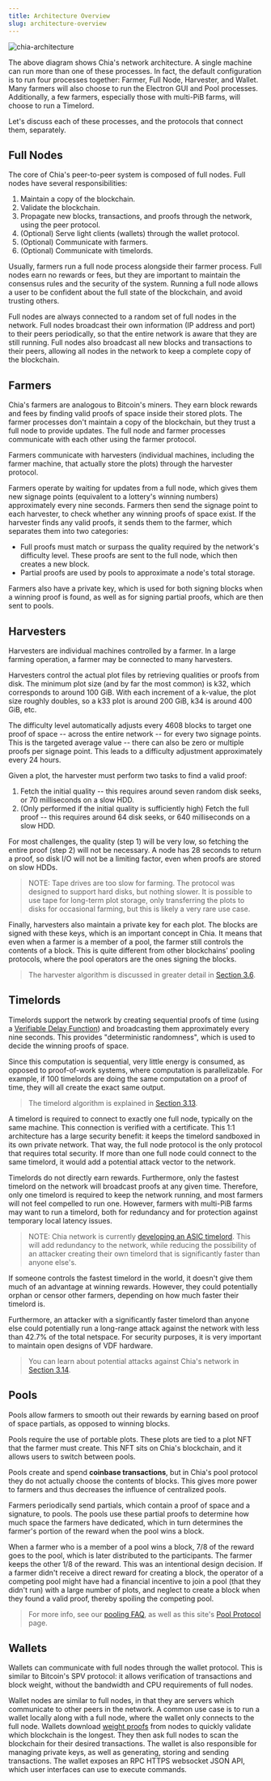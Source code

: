 ```yaml
---
title: Architecture Overview
slug: architecture-overview
---
```


![chia-architecture](/img/chia-network-architecture.png)

The above diagram shows Chia's network architecture. A single machine can run more than one of these processes. In fact, the default configuration is to run four processes together: Farmer, Full Node, Harvester, and Wallet. Many farmers will also choose to run the Electron GUI and Pool processes. Additionally, a few farmers, especially those with multi-PiB farms, will choose to run a Timelord.

Let's discuss each of these processes, and the protocols that connect them, separately.

## Full Nodes

The core of Chia's peer-to-peer system is composed of full nodes. Full nodes have several responsibilities:

1. Maintain a copy of the blockchain.
2. Validate the blockchain.
3. Propagate new blocks, transactions, and proofs through the network, using the peer protocol.
4. (Optional) Serve light clients (wallets) through the wallet protocol.
5. (Optional) Communicate with farmers.
6. (Optional) Communicate with timelords.

Usually, farmers run a full node process alongside their farmer process. Full nodes earn no rewards or fees, but they are important to maintain the consensus rules and the security of the system. Running a full node allows a user to be confident about the full state of the blockchain, and avoid trusting others.

Full nodes are always connected to a random set of full nodes in the network. Full nodes broadcast their own information (IP address and port) to their peers periodically, so that the entire network is aware that they are still running. Full nodes also broadcast all new blocks and transactions to their peers, allowing all nodes in the network to keep a complete copy of the blockchain.

## Farmers

Chia's farmers are analogous to Bitcoin's miners. They earn block rewards and fees by finding valid proofs of space inside their stored plots. The farmer processes don't maintain a copy of the blockchain, but they trust a full node to provide updates. The full node and farmer processes communicate with each other using the farmer protocol.

Farmers communicate with harvesters (individual machines, including the farmer machine, that actually store the plots) through the harvester protocol.

Farmers operate by waiting for updates from a full node, which gives them new signage points (equivalent to a lottery's winning numbers) approximately every nine seconds. Farmers then send the signage point to each harvester, to check whether any winning proofs of space exist. If the harvester finds any valid proofs, it sends them to the farmer, which separates them into two categories:

- Full proofs must match or surpass the quality required by the network's difficulty level. These proofs are sent to the full node, which then creates a new block.
- Partial proofs are used by pools to approximate a node's total storage.

Farmers also have a private key, which is used for both signing blocks when a winning proof is found, as well as for signing partial proofs, which are then sent to pools.

## Harvesters

Harvesters are individual machines controlled by a farmer. In a large farming operation, a farmer may be connected to many harvesters.

Harvesters control the actual plot files by retrieving qualities or proofs from disk. The minimum plot size (and by far the most common) is k32, which corresponds to around 100 GiB. With each increment of a k-value, the plot size roughly doubles, so a k33 plot is around 200 GiB, k34 is around 400 GiB, etc.

The difficulty level automatically adjusts every 4608 blocks to target one proof of space -- across the entire network -- for every two signage points. This is the targeted average value -- there can also be zero or multiple proofs per signage point. This leads to a difficulty adjustment approximately every 24 hours.

Given a plot, the harvester must perform two tasks to find a valid proof:

1. Fetch the initial quality -- this requires around seven random disk seeks, or 70 milliseconds on a slow HDD.
2. (Only performed if the initial quality is sufficiently high) Fetch the full proof -- this requires around 64 disk seeks, or 640 milliseconds on a slow HDD.

For most challenges, the quality (step 1) will be very low, so fetching the entire proof (step 2) will not be necessary. A node has 28 seconds to return a proof, so disk I/O will not be a limiting factor, even when proofs are stored on slow HDDs.

> NOTE: Tape drives are too slow for farming. The protocol was designed to support hard disks, but nothing slower. It is possible to use tape for long-term plot storage, only transferring the plots to disks for occasional farming, but this is likely a very rare use case.

Finally, harvesters also maintain a private key for each plot. The blocks are signed with these keys, which is an important concept in Chia. It means that even when a farmer is a member of a pool, the farmer still controls the contents of a block. This is quite different from other blockchains' pooling protocols, where the pool operators are the ones signing the blocks.

> The harvester algorithm is discussed in greater detail in [Section 3.6](/docs/consensus/harvester_algorith 'Section 3.6: Harvester Algorithm').

## Timelords

Timelords support the network by creating sequential proofs of time (using a [Verifiable Delay Function](/docs/consensus/vdfs 'Section 3.3: VDFs')) and broadcasting them approximately every nine seconds. This provides "deterministic randomness", which is used to decide the winning proofs of space.

Since this computation is sequential, very little energy is consumed, as opposed to proof-of-work systems, where computation is parallelizable. For example, if 100 timelords are doing the same computation on a proof of time, they will all create the exact same output.

> The timelord algorithm is explained in [Section 3.13](/docs/consensus/timelords 'Section 3.13: Timelord Algorithm').

A timelord is required to connect to exactly one full node, typically on the same machine. This connection is verified with a certificate. This 1:1 architecture has a large security benefit: it keeps the timelord sandboxed in its own private network. That way, the full node protocol is the only protocol that requires total security. If more than one full node could connect to the same timelord, it would add a potential attack vector to the network.

Timelords do not directly earn rewards. Furthermore, only the fastest timelord on the network will broadcast proofs at any given time. Therefore, only one timelord is required to keep the network running, and most farmers will not feel compelled to run one. However, farmers with multi-PiB farms may want to run a timelord, both for redundancy and for protection against temporary local latency issues.

> NOTE: Chia network is currently [developing an ASIC timelord](https://www.businesswire.com/news/home/20211013005324/en/Chia-Partners-With-Supranational-to-Create-Industry-Leading-Proof-of-Space-Time-Security). This will add redundancy to the network, while reducing the possibility of an attacker creating their own timelord that is significantly faster than anyone else's.

If someone controls the fastest timelord in the world, it doesn't give them much of an advantage at winning rewards. However, they could potentially orphan or censor other farmers, depending on how much faster their timelord is.

Furthermore, an attacker with a significantly faster timelord than anyone else could potentially run a long-range attack against the network with less than 42.7% of the total netspace. For security purposes, it is very important to maintain open designs of VDF hardware.

> You can learn about potential attacks against Chia's network in [Section 3.14](/docs/consensus/attacks_and_countermeasures 'Section 3.14: Attacks and Countermeasures').

## Pools

Pools allow farmers to smooth out their rewards by earning based on proof of space partials, as opposed to winning blocks.

Pools require the use of portable plots. These plots are tied to a plot NFT that the farmer must create. This NFT sits on Chia's blockchain, and it allows users to switch between pools.

Pools create and spend **coinbase transactions**, but in Chia's pool protocol they do not actually choose the contents of blocks. This gives more power to farmers and thus decreases the influence of centralized pools.

Farmers periodically send partials, which contain a proof of space and a signature, to pools. The pools use these partial proofs to determine how much space the farmers have dedicated, which in turn determines the farmer's portion of the reward when the pool wins a block.

When a farmer who is a member of a pool wins a block, 7/8 of the reward goes to the pool, which is later distributed to the participants. The farmer keeps the other 1/8 of the reward. This was an intentional design decision. If a farmer didn't receive a direct reward for creating a block, the operator of a competing pool might have had a financial incentive to join a pool (that they didn't run) with a large number of plots, and neglect to create a block when they found a valid proof, thereby spoiling the competing pool.

> For more info, see our [pooling FAQ](https://github.com/Chia-Network/chia-blockchain/wiki/Pooling-FAQ 'Chia Pooling FAQ'), as well as this site's [Pool Protocol](/docs/pooling/pooling) page.

## Wallets

Wallets can communicate with full nodes through the wallet protocol. This is similar to Bitcoin's SPV protocol: it allows verification of transactions and block weight, without the bandwidth and CPU requirements of full nodes.

Wallet nodes are similar to full nodes, in that they are servers which communicate to other peers in the network. A common use case is to run a wallet locally along with a full node, where the wallet only connects to the full node. Wallets download [weight proofs](/docs/consensus/light_clients) from nodes to quickly validate which blockchain is the longest. They then ask full nodes to scan the blockchain for their desired transactions. The wallet is also responsible for managing private keys, as well as generating, storing and sending transactions. The wallet exposes an RPC HTTPS websocket JSON API, which user interfaces can use to execute commands.
